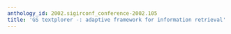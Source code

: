 ```yaml
---
anthology_id: 2002.sigirconf_conference-2002.105
title: 'GS textplorer -: adaptive framework for information retrieval'
---
```


